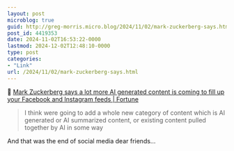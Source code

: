 ```yaml
---
layout: post
microblog: true
guid: http://greg-morris.micro.blog/2024/11/02/mark-zuckerberg-says.html
post_id: 4419353
date: 2024-11-02T16:53:22-0000
lastmod: 2024-12-02T12:48:10-0000
type: post
categories:
- "Link"
url: /2024/11/02/mark-zuckerberg-says.html
---
```

<p>🔗 <a class="u-in-reply-to" href="https://fortune.com/2024/10/30/mark-zuckerberg-ai-generated-content-next-big-category-social-media-feeds/">Mark Zuckerberg says a lot more AI generated content is coming to fill up your Facebook and Instagram feeds | Fortune</a></p>
<blockquote>
<p>I think were going to add a whole new category of content which is AI generated or AI summarized content, or existing content pulled together by AI in some way</p>
</blockquote>
<p>And that was the end of social media dear friends…</p>
